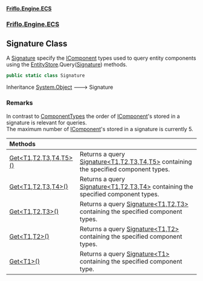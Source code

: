 #### [Friflo.Engine.ECS](index.md 'index')
### [Friflo.Engine.ECS](Friflo.Engine.ECS.md 'Friflo.Engine.ECS')

## Signature Class

A [Signature](Signature.md 'Friflo.Engine.ECS.Signature') specify the [IComponent](IComponent.md 'Friflo.Engine.ECS.IComponent') types used to query entity components<br/>
using the [EntityStore](EntityStore.md 'Friflo.Engine.ECS.EntityStore').Query([Signature](Signature.md 'Friflo.Engine.ECS.Signature')) methods.

```csharp
public static class Signature
```

Inheritance [System.Object](https://docs.microsoft.com/en-us/dotnet/api/System.Object 'System.Object') &#129106; Signature

### Remarks
In contrast to [ComponentTypes](ComponentTypes.md 'Friflo.Engine.ECS.ComponentTypes') the order of [IComponent](IComponent.md 'Friflo.Engine.ECS.IComponent')'s stored in a signature is
relevant for queries.<br/>
The maximum number of [IComponent](IComponent.md 'Friflo.Engine.ECS.IComponent')'s stored in a signature is currently 5.<br/>

| Methods | |
| :--- | :--- |
| [Get&lt;T1,T2,T3,T4,T5&gt;()](Signature.Get_T1,T2,T3,T4,T5_().md 'Friflo.Engine.ECS.Signature.Get<T1,T2,T3,T4,T5>()') | Returns a query [Signature&lt;T1,T2,T3,T4,T5&gt;](Signature_T1,T2,T3,T4,T5_.md 'Friflo.Engine.ECS.Signature<T1,T2,T3,T4,T5>') containing the specified component types.<br/> |
| [Get&lt;T1,T2,T3,T4&gt;()](Signature.Get_T1,T2,T3,T4_().md 'Friflo.Engine.ECS.Signature.Get<T1,T2,T3,T4>()') | Returns a query [Signature&lt;T1,T2,T3,T4&gt;](Signature_T1,T2,T3,T4_.md 'Friflo.Engine.ECS.Signature<T1,T2,T3,T4>') containing the specified component types.<br/> |
| [Get&lt;T1,T2,T3&gt;()](Signature.Get_T1,T2,T3_().md 'Friflo.Engine.ECS.Signature.Get<T1,T2,T3>()') | Returns a query [Signature&lt;T1,T2,T3&gt;](Signature_T1,T2,T3_.md 'Friflo.Engine.ECS.Signature<T1,T2,T3>') containing the specified component types.<br/> |
| [Get&lt;T1,T2&gt;()](Signature.Get_T1,T2_().md 'Friflo.Engine.ECS.Signature.Get<T1,T2>()') | Returns a query [Signature&lt;T1,T2&gt;](Signature_T1,T2_.md 'Friflo.Engine.ECS.Signature<T1,T2>') containing the specified component types.<br/> |
| [Get&lt;T1&gt;()](Signature.Get_T1_().md 'Friflo.Engine.ECS.Signature.Get<T1>()') | Returns a query [Signature&lt;T1&gt;](Signature_T1_.md 'Friflo.Engine.ECS.Signature<T1>') containing the specified component type.<br/> |
